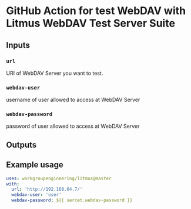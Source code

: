 # GitHub Action for test WebDAV with Litmus WebDAV Test Server Suite

## Inputs

### `url`

  URI of WebDAV Server you want to test.

### `webdav-user`

  username of user allowed to access at WebDAV Server

### `webdav-password`

  password of user allowed to access at WebDAV Server

## Outputs

## Example usage

```yaml
uses: workgroupengineering/litmus@master
with:
  url: 'http://192.168.64.7/'
  webdav-user: 'user'
  webdav-password: ${{ sercet.webdav-password }}
```
